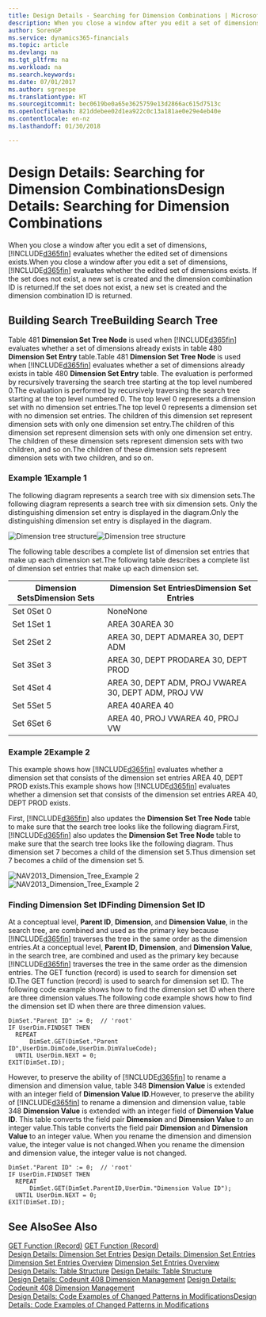 ```yaml
---
title: Design Details - Searching for Dimension Combinations | Microsoft Docs
description: When you close a window after you edit a set of dimensions, Finance and Operations, Business edition evaluates whether the edited set of dimensions exists. If the set does not exist, a new set is created and the dimension combination ID is returned.
author: SorenGP
ms.service: dynamics365-financials
ms.topic: article
ms.devlang: na
ms.tgt_pltfrm: na
ms.workload: na
ms.search.keywords: 
ms.date: 07/01/2017
ms.author: sgroespe
ms.translationtype: HT
ms.sourcegitcommit: bec0619be0a65e3625759e13d2866ac615d7513c
ms.openlocfilehash: 821ddebee02d1ea922c0c13a181ae0e29e4eb40e
ms.contentlocale: en-nz
ms.lasthandoff: 01/30/2018

---
```

# <a name="design-details-searching-for-dimension-combinations"></a><span data-ttu-id="5c8e4-104">Design Details: Searching for Dimension Combinations</span><span class="sxs-lookup"><span data-stu-id="5c8e4-104">Design Details: Searching for Dimension Combinations</span></span>
<span data-ttu-id="5c8e4-105">When you close a window after you edit a set of dimensions, [!INCLUDE[d365fin](includes/d365fin_md.md)] evaluates whether the edited set of dimensions exists.</span><span class="sxs-lookup"><span data-stu-id="5c8e4-105">When you close a window after you edit a set of dimensions, [!INCLUDE[d365fin](includes/d365fin_md.md)] evaluates whether the edited set of dimensions exists.</span></span> <span data-ttu-id="5c8e4-106">If the set does not exist, a new set is created and the dimension combination ID is returned.</span><span class="sxs-lookup"><span data-stu-id="5c8e4-106">If the set does not exist, a new set is created and the dimension combination ID is returned.</span></span>  

## <a name="building-search-tree"></a><span data-ttu-id="5c8e4-107">Building Search Tree</span><span class="sxs-lookup"><span data-stu-id="5c8e4-107">Building Search Tree</span></span>  
 <span data-ttu-id="5c8e4-108">Table 481 **Dimension Set Tree Node** is used when [!INCLUDE[d365fin](includes/d365fin_md.md)] evaluates whether a set of dimensions already exists in table 480 **Dimension Set Entry** table.</span><span class="sxs-lookup"><span data-stu-id="5c8e4-108">Table 481 **Dimension Set Tree Node** is used when [!INCLUDE[d365fin](includes/d365fin_md.md)] evaluates whether a set of dimensions already exists in table 480 **Dimension Set Entry** table.</span></span> <span data-ttu-id="5c8e4-109">The evaluation is performed by recursively traversing the search tree starting at the top level numbered 0.</span><span class="sxs-lookup"><span data-stu-id="5c8e4-109">The evaluation is performed by recursively traversing the search tree starting at the top level numbered 0.</span></span> <span data-ttu-id="5c8e4-110">The top level 0 represents a dimension set with no dimension set entries.</span><span class="sxs-lookup"><span data-stu-id="5c8e4-110">The top level 0 represents a dimension set with no dimension set entries.</span></span> <span data-ttu-id="5c8e4-111">The children of this dimension set represent dimension sets with only one dimension set entry.</span><span class="sxs-lookup"><span data-stu-id="5c8e4-111">The children of this dimension set represent dimension sets with only one dimension set entry.</span></span> <span data-ttu-id="5c8e4-112">The children of these dimension sets represent dimension sets with two children, and so on.</span><span class="sxs-lookup"><span data-stu-id="5c8e4-112">The children of these dimension sets represent dimension sets with two children, and so on.</span></span>  

### <a name="example-1"></a><span data-ttu-id="5c8e4-113">Example 1</span><span class="sxs-lookup"><span data-stu-id="5c8e4-113">Example 1</span></span>  
 <span data-ttu-id="5c8e4-114">The following diagram represents a search tree with six dimension sets.</span><span class="sxs-lookup"><span data-stu-id="5c8e4-114">The following diagram represents a search tree with six dimension sets.</span></span> <span data-ttu-id="5c8e4-115">Only the distinguishing dimension set entry is displayed in the diagram.</span><span class="sxs-lookup"><span data-stu-id="5c8e4-115">Only the distinguishing dimension set entry is displayed in the diagram.</span></span>  

 <span data-ttu-id="5c8e4-116">![Dimension tree structure](media/nav2013_dimension_tree.png "NAV2013_Dimension_Tree")</span><span class="sxs-lookup"><span data-stu-id="5c8e4-116">![Dimension tree structure](media/nav2013_dimension_tree.png "NAV2013_Dimension_Tree")</span></span>  

 <span data-ttu-id="5c8e4-117">The following table describes a complete list of dimension set entries that make up each dimension set.</span><span class="sxs-lookup"><span data-stu-id="5c8e4-117">The following table describes a complete list of dimension set entries that make up each dimension set.</span></span>  

|<span data-ttu-id="5c8e4-118">Dimension Sets</span><span class="sxs-lookup"><span data-stu-id="5c8e4-118">Dimension Sets</span></span>|<span data-ttu-id="5c8e4-119">Dimension Set Entries</span><span class="sxs-lookup"><span data-stu-id="5c8e4-119">Dimension Set Entries</span></span>|  
|--------------------|---------------------------|  
|<span data-ttu-id="5c8e4-120">Set 0</span><span class="sxs-lookup"><span data-stu-id="5c8e4-120">Set 0</span></span>|<span data-ttu-id="5c8e4-121">None</span><span class="sxs-lookup"><span data-stu-id="5c8e4-121">None</span></span>|  
|<span data-ttu-id="5c8e4-122">Set 1</span><span class="sxs-lookup"><span data-stu-id="5c8e4-122">Set 1</span></span>|<span data-ttu-id="5c8e4-123">AREA 30</span><span class="sxs-lookup"><span data-stu-id="5c8e4-123">AREA 30</span></span>|  
|<span data-ttu-id="5c8e4-124">Set 2</span><span class="sxs-lookup"><span data-stu-id="5c8e4-124">Set 2</span></span>|<span data-ttu-id="5c8e4-125">AREA 30, DEPT ADM</span><span class="sxs-lookup"><span data-stu-id="5c8e4-125">AREA 30, DEPT ADM</span></span>|  
|<span data-ttu-id="5c8e4-126">Set 3</span><span class="sxs-lookup"><span data-stu-id="5c8e4-126">Set 3</span></span>|<span data-ttu-id="5c8e4-127">AREA 30, DEPT PROD</span><span class="sxs-lookup"><span data-stu-id="5c8e4-127">AREA 30, DEPT PROD</span></span>|  
|<span data-ttu-id="5c8e4-128">Set 4</span><span class="sxs-lookup"><span data-stu-id="5c8e4-128">Set 4</span></span>|<span data-ttu-id="5c8e4-129">AREA 30, DEPT ADM, PROJ VW</span><span class="sxs-lookup"><span data-stu-id="5c8e4-129">AREA 30, DEPT ADM, PROJ VW</span></span>|  
|<span data-ttu-id="5c8e4-130">Set 5</span><span class="sxs-lookup"><span data-stu-id="5c8e4-130">Set 5</span></span>|<span data-ttu-id="5c8e4-131">AREA 40</span><span class="sxs-lookup"><span data-stu-id="5c8e4-131">AREA 40</span></span>|  
|<span data-ttu-id="5c8e4-132">Set 6</span><span class="sxs-lookup"><span data-stu-id="5c8e4-132">Set 6</span></span>|<span data-ttu-id="5c8e4-133">AREA 40, PROJ VW</span><span class="sxs-lookup"><span data-stu-id="5c8e4-133">AREA 40, PROJ VW</span></span>|  

### <a name="example-2"></a><span data-ttu-id="5c8e4-134">Example 2</span><span class="sxs-lookup"><span data-stu-id="5c8e4-134">Example 2</span></span>  
 <span data-ttu-id="5c8e4-135">This example shows how [!INCLUDE[d365fin](includes/d365fin_md.md)] evaluates whether a dimension set that consists of the dimension set entries AREA 40, DEPT PROD exists.</span><span class="sxs-lookup"><span data-stu-id="5c8e4-135">This example shows how [!INCLUDE[d365fin](includes/d365fin_md.md)] evaluates whether a dimension set that consists of the dimension set entries AREA 40, DEPT PROD exists.</span></span>  

 <span data-ttu-id="5c8e4-136">First, [!INCLUDE[d365fin](includes/d365fin_md.md)] also updates the **Dimension Set Tree Node** table to make sure that the search tree looks like the following diagram.</span><span class="sxs-lookup"><span data-stu-id="5c8e4-136">First, [!INCLUDE[d365fin](includes/d365fin_md.md)] also updates the **Dimension Set Tree Node** table to make sure that the search tree looks like the following diagram.</span></span> <span data-ttu-id="5c8e4-137">Thus dimension set 7 becomes a child of the dimension set 5.</span><span class="sxs-lookup"><span data-stu-id="5c8e4-137">Thus dimension set 7 becomes a child of the dimension set 5.</span></span>  

 <span data-ttu-id="5c8e4-138">![NAV2013&#95;Dimension&#95;Tree&#95;Example 2](media/nav2013_dimension_tree_example2.png "NAV2013_Dimension_Tree_Example2")</span><span class="sxs-lookup"><span data-stu-id="5c8e4-138">![NAV2013&#95;Dimension&#95;Tree&#95;Example 2](media/nav2013_dimension_tree_example2.png "NAV2013_Dimension_Tree_Example2")</span></span>  

### <a name="finding-dimension-set-id"></a><span data-ttu-id="5c8e4-139">Finding Dimension Set ID</span><span class="sxs-lookup"><span data-stu-id="5c8e4-139">Finding Dimension Set ID</span></span>  
 <span data-ttu-id="5c8e4-140">At a conceptual level, **Parent ID**, **Dimension**, and **Dimension Value**, in the search tree, are combined and used as the primary key because [!INCLUDE[d365fin](includes/d365fin_md.md)] traverses the tree in the same order as the dimension entries.</span><span class="sxs-lookup"><span data-stu-id="5c8e4-140">At a conceptual level, **Parent ID**, **Dimension**, and **Dimension Value**, in the search tree, are combined and used as the primary key because [!INCLUDE[d365fin](includes/d365fin_md.md)] traverses the tree in the same order as the dimension entries.</span></span> <span data-ttu-id="5c8e4-141">The GET function (record) is used to search for dimension set ID.</span><span class="sxs-lookup"><span data-stu-id="5c8e4-141">The GET function (record) is used to search for dimension set ID.</span></span> <span data-ttu-id="5c8e4-142">The following code example shows how to find the dimension set ID when there are three dimension values.</span><span class="sxs-lookup"><span data-stu-id="5c8e4-142">The following code example shows how to find the dimension set ID when there are three dimension values.</span></span>  

```  
DimSet."Parent ID" := 0;  // 'root'  
IF UserDim.FINDSET THEN  
  REPEAT  
      DimSet.GET(DimSet."Parent ID",UserDim.DimCode,UserDim.DimValueCode);  
  UNTIL UserDim.NEXT = 0;  
EXIT(DimSet.ID);  

```  

 <span data-ttu-id="5c8e4-143">However, to preserve the ability of [!INCLUDE[d365fin](includes/d365fin_md.md)] to rename a dimension and dimension value, table 348 **Dimension Value** is extended with an integer field of **Dimension Value ID**.</span><span class="sxs-lookup"><span data-stu-id="5c8e4-143">However, to preserve the ability of [!INCLUDE[d365fin](includes/d365fin_md.md)] to rename a dimension and dimension value, table 348 **Dimension Value** is extended with an integer field of **Dimension Value ID**.</span></span> <span data-ttu-id="5c8e4-144">This table converts the field pair **Dimension** and **Dimension Value** to an integer value.</span><span class="sxs-lookup"><span data-stu-id="5c8e4-144">This table converts the field pair **Dimension** and **Dimension Value** to an integer value.</span></span> <span data-ttu-id="5c8e4-145">When you rename the dimension and dimension value, the integer value is not changed.</span><span class="sxs-lookup"><span data-stu-id="5c8e4-145">When you rename the dimension and dimension value, the integer value is not changed.</span></span>  

```  
DimSet."Parent ID" := 0;  // 'root'  
IF UserDim.FINDSET THEN  
  REPEAT  
      DimSet.GET(DimSet.ParentID,UserDim."Dimension Value ID");  
  UNTIL UserDim.NEXT = 0;  
EXIT(DimSet.ID);  

```  

## <a name="see-also"></a><span data-ttu-id="5c8e4-146">See Also</span><span class="sxs-lookup"><span data-stu-id="5c8e4-146">See Also</span></span>  
 <span data-ttu-id="5c8e4-147">[GET Function (Record)](/dynamics-nav/GET-Function--Record-)  </span><span class="sxs-lookup"><span data-stu-id="5c8e4-147">[GET Function (Record)](/dynamics-nav/GET-Function--Record-)  </span></span>  
 <span data-ttu-id="5c8e4-148">[Design Details: Dimension Set Entries](design-details-dimension-set-entries.md) </span><span class="sxs-lookup"><span data-stu-id="5c8e4-148">[Design Details: Dimension Set Entries](design-details-dimension-set-entries.md) </span></span>  
 <span data-ttu-id="5c8e4-149">[Dimension Set Entries Overview](design-details-dimension-set-entries-overview.md) </span><span class="sxs-lookup"><span data-stu-id="5c8e4-149">[Dimension Set Entries Overview](design-details-dimension-set-entries-overview.md) </span></span>  
 <span data-ttu-id="5c8e4-150">[Design Details: Table Structure](design-details-table-structure.md) </span><span class="sxs-lookup"><span data-stu-id="5c8e4-150">[Design Details: Table Structure](design-details-table-structure.md) </span></span>  
 <span data-ttu-id="5c8e4-151">[Design Details: Codeunit 408 Dimension Management](design-details-codeunit-408-dimension-management.md) </span><span class="sxs-lookup"><span data-stu-id="5c8e4-151">[Design Details: Codeunit 408 Dimension Management](design-details-codeunit-408-dimension-management.md) </span></span>  
 [<span data-ttu-id="5c8e4-152">Design Details: Code Examples of Changed Patterns in Modifications</span><span class="sxs-lookup"><span data-stu-id="5c8e4-152">Design Details: Code Examples of Changed Patterns in Modifications</span></span>](design-details-code-examples-of-changed-patterns-in-modifications.md)

